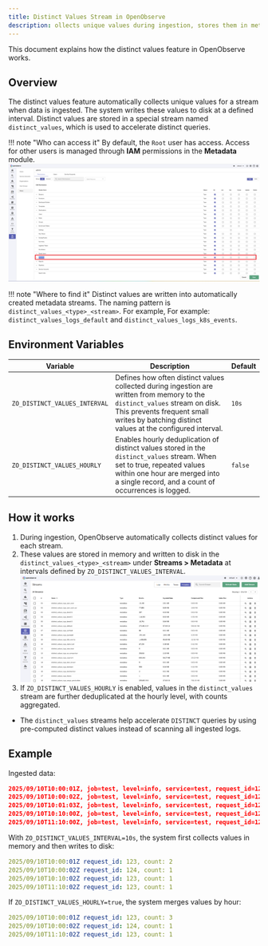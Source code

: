 ```yaml
---
title: Distinct Values Stream in OpenObserve
description: ollects unique values during ingestion, stores them in metadata streams, and supports faster distinct queries in OpenObserve.
---
```

This document explains how the distinct values feature in OpenObserve works. 
## Overview
The distinct values feature automatically collects unique values for a stream when data is ingested. The system writes these values to disk at a defined interval. Distinct values are stored in a special stream named `distinct_values`, which is used to accelerate distinct queries.

!!! note "Who can access it"
    By default, the `Root` user has access. Access for other users is managed through **IAM** permissions in the **Metadata** module.
    ![access to distinct values stream](../../images/distinct-values-access.png)

!!! note "Where to find it"
    Distinct values are written into automatically created metadata streams. The naming pattern is `distinct_values_<type>_<stream>`. For example, For example: `distinct_values_logs_default` and `distinct_values_logs_k8s_events`.

## Environment Variables
| Variable                             | Description                                                                                                                                                                                                               | Default |
| ------------------------------------ | ------------------------------------------------------------------------------------------------------------------------------------------------------------------------------------------------------------------------- | ------- |
| `ZO_DISTINCT_VALUES_INTERVAL`        | Defines how often distinct values collected during ingestion are written from memory to the `distinct_values` stream on disk. This prevents frequent small writes by batching distinct values at the configured interval. | `10s`   |
| `ZO_DISTINCT_VALUES_HOURLY`          | Enables hourly deduplication of distinct values stored in the `distinct_values` stream. When set to true, repeated values within one hour are merged into a single record, and a count of occurrences is logged.          | `false` |

## How it works

1. During ingestion, OpenObserve automatically collects distinct values for each stream. 
2. These values are stored in memory and written to disk in the `distinct_values_<type>_<stream>` under **Streams > Metadata** at intervals defined by `ZO_DISTINCT_VALUES_INTERVAL`.
![metadata distinct values](../../images/metadata-distinct-values.png)
3. If `ZO_DISTINCT_VALUES_HOURLY` is enabled, values in the `distinct_values` stream are further deduplicated at the hourly level, with counts aggregated.
- The `distinct_values` streams help accelerate `DISTINCT` queries by using pre-computed distinct values instead of scanning all ingested logs.

## Example
Ingested data:
```json
2025/09/10T10:00:01Z, job=test, level=info, service=test, request_id=123
2025/09/10T10:00:02Z, job=test, level=info, service=test, request_id=124
2025/09/10T10:01:03Z, job=test, level=info, service=test, request_id=123
2025/09/10T10:10:00Z, job=test, level=info, service=test, request_id=123
2025/09/10T11:10:00Z, job=test, level=info, service=test, request_id=123
```
With `ZO_DISTINCT_VALUES_INTERVAL=10s`, the system first collects values in memory and then writes to disk:
```yaml
2025/09/10T10:00:01Z request_id: 123, count: 2
2025/09/10T10:00:02Z request_id: 124, count: 1
2025/09/10T10:10:02Z request_id: 123, count: 1
2025/09/10T11:10:02Z request_id: 123, count: 1
```
If `ZO_DISTINCT_VALUES_HOURLY=true`, the system merges values by hour:
```yaml
2025/09/10T10:00:01Z request_id: 123, count: 3
2025/09/10T10:00:02Z request_id: 124, count: 1
2025/09/10T11:10:02Z request_id: 123, count: 1
```